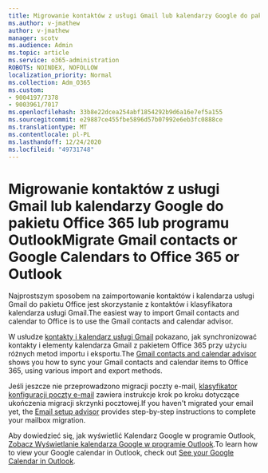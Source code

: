 ```yaml
---
title: Migrowanie kontaktów z usługi Gmail lub kalendarzy Google do pakietu Office 365 lub programu Outlook
ms.author: v-jmathew
author: v-jmathew
manager: scotv
ms.audience: Admin
ms.topic: article
ms.service: o365-administration
ROBOTS: NOINDEX, NOFOLLOW
localization_priority: Normal
ms.collection: Adm_O365
ms.custom:
- 9004197/7378
- 9003961/7017
ms.openlocfilehash: 33b8e22dcea254abf1854292b9d6a16e7ef5a155
ms.sourcegitcommit: e29887ce455fbe5896d57b07992e6eb3fc0888ce
ms.translationtype: MT
ms.contentlocale: pl-PL
ms.lasthandoff: 12/24/2020
ms.locfileid: "49731748"
---
```

# <a name="migrate-gmail-contacts-or-google-calendars-to-office-365-or-outlook"></a><span data-ttu-id="dce76-102">Migrowanie kontaktów z usługi Gmail lub kalendarzy Google do pakietu Office 365 lub programu Outlook</span><span class="sxs-lookup"><span data-stu-id="dce76-102">Migrate Gmail contacts or Google Calendars to Office 365 or Outlook</span></span>

<span data-ttu-id="dce76-103">Najprostszym sposobem na zaimportowanie kontaktów i kalendarza usługi Gmail do pakietu Office jest skorzystanie z kontaktów i klasyfikatora kalendarza usługi Gmail.</span><span class="sxs-lookup"><span data-stu-id="dce76-103">The easiest way to import Gmail contacts and calendar to Office is to use the Gmail contacts and calendar advisor.</span></span>

<span data-ttu-id="dce76-104">W usłudze [kontakty i kalendarz usługi Gmail](https://go.microsoft.com/fwlink/?linkid=2134386) pokazano, jak synchronizować kontakty i elementy kalendarza Gmail z pakietem Office 365 przy użyciu różnych metod importu i eksportu.</span><span class="sxs-lookup"><span data-stu-id="dce76-104">The [Gmail contacts and calendar advisor](https://go.microsoft.com/fwlink/?linkid=2134386) shows you how to sync your ‎Gmail‎ contacts and calendar items to ‎Office 365‎, using various import and export methods.</span></span>

<span data-ttu-id="dce76-105">Jeśli jeszcze nie przeprowadzono migracji poczty e-mail, [klasyfikator konfiguracji poczty e-mail](https://go.microsoft.com/fwlink/?linkid=2133951) zawiera instrukcje krok po kroku dotyczące ukończenia migracji skrzynki pocztowej.</span><span class="sxs-lookup"><span data-stu-id="dce76-105">If you haven't migrated your email yet, the [Email setup advisor](https://go.microsoft.com/fwlink/?linkid=2133951) provides step-by-step instructions to complete your mailbox migration.</span></span>

<span data-ttu-id="dce76-106">Aby dowiedzieć się, jak wyświetlić Kalendarz Google w programie Outlook, [Zobacz Wyświetlanie kalendarza Google w programie Outlook](https://go.microsoft.com/fwlink/?linkid=2083939).</span><span class="sxs-lookup"><span data-stu-id="dce76-106">To learn how to view your Google calendar in Outlook, check out [See your Google Calendar in Outlook](https://go.microsoft.com/fwlink/?linkid=2083939).</span></span>

